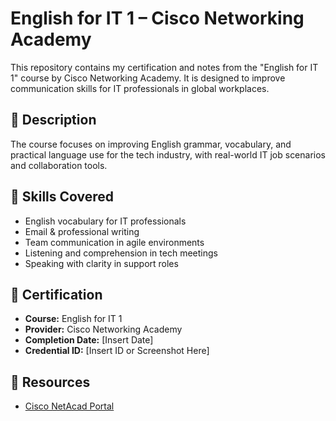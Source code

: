 # English for IT 1 – Cisco Networking Academy

This repository contains my certification and notes from the "English for IT 1" course by Cisco Networking Academy. It is designed to improve communication skills for IT professionals in global workplaces.

## 📌 Description
The course focuses on improving English grammar, vocabulary, and practical language use for the tech industry, with real-world IT job scenarios and collaboration tools.

## 🧠 Skills Covered
- English vocabulary for IT professionals
- Email & professional writing
- Team communication in agile environments
- Listening and comprehension in tech meetings
- Speaking with clarity in support roles

## 🏅 Certification
- **Course:** English for IT 1  
- **Provider:** Cisco Networking Academy  
- **Completion Date:** [Insert Date]  
- **Credential ID:** [Insert ID or Screenshot Here]

## 🔗 Resources
- [Cisco NetAcad Portal](https://www.netacad.com)
